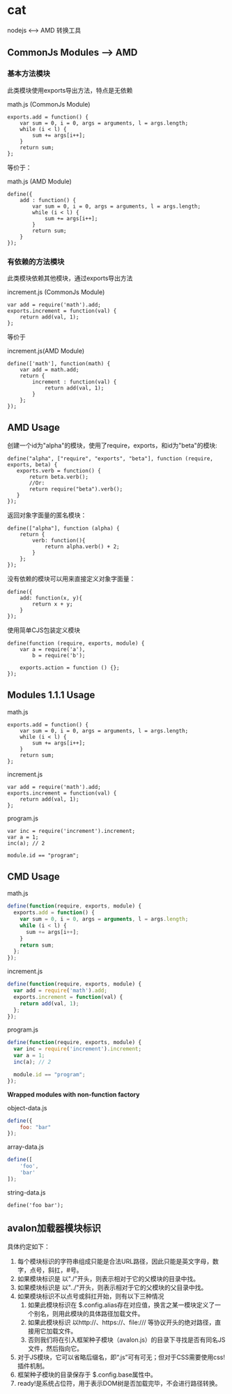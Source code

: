 # cat

nodejs <--> AMD 转换工具

## CommonJs Modules --> AMD

### 基本方法模块 

此类模块使用exports导出方法，特点是无依赖

math.js (CommonJs Module)

```
exports.add = function() {
    var sum = 0, i = 0, args = arguments, l = args.length;
    while (i < l) {
        sum += args[i++];
    }
    return sum;
};
```

等价于：

math.js (AMD Module)

```
define({
	add : function() {
	    var sum = 0, i = 0, args = arguments, l = args.length;
	    while (i < l) {
	        sum += args[i++];
	    }
	    return sum;
	}
});
```

### 有依赖的方法模块

此类模块依赖其他模块，通过exports导出方法

increment.js (CommonJs Module)

```
var add = require('math').add;
exports.increment = function(val) {
    return add(val, 1);
};
```

等价于

increment.js(AMD Module)

```
define(['math'], function(math) {
    var add = math.add;
    return {
        increment : function(val) {
            return add(val, 1);
        }
    };
}); 
```



## AMD Usage

创建一个id为"alpha"的模块，使用了require，exports，和id为"beta"的模块:

```
define("alpha", ["require", "exports", "beta"], function (require, exports, beta) {
   exports.verb = function() {
       return beta.verb();
       //Or:
       return require("beta").verb();
   }
});
```

返回对象字面量的匿名模块：

```
define(["alpha"], function (alpha) {
   	return {
	    verb: function(){
	    	return alpha.verb() + 2;
	    }
   	};
});
```

没有依赖的模块可以用来直接定义对象字面量：

```
define({
	add: function(x, y){
		return x + y;
	}
});
```

使用简单CJS包装定义模块

```
define(function (require, exports, module) {
	var a = require('a'),
		b = require('b');

	exports.action = function () {};
});
```

## Modules 1.1.1 Usage

math.js

```
exports.add = function() {
    var sum = 0, i = 0, args = arguments, l = args.length;
    while (i < l) {
        sum += args[i++];
    }
    return sum;
};
```

increment.js

```
var add = require('math').add;
exports.increment = function(val) {
    return add(val, 1);
};
```

program.js

```
var inc = require('increment').increment;
var a = 1;
inc(a); // 2
 
module.id == "program";
```

## CMD Usage

math.js
```js
define(function(require, exports, module) {
  exports.add = function() {
    var sum = 0, i = 0, args = arguments, l = args.length;
    while (i < l) {
      sum += args[i++];
    }
    return sum;
  };
});
```

increment.js
```js
define(function(require, exports, module) {
  var add = require('math').add;
  exports.increment = function(val) {
    return add(val, 1);
  };
});
```

program.js
```js
define(function(require, exports, module) {
  var inc = require('increment').increment;
  var a = 1;
  inc(a); // 2

  module.id == "program";
});
```


**Wrapped modules with non-function factory**

object-data.js
```js
define({
    foo: "bar"
});
```

array-data.js
```js
define([
    'foo',
    'bar'
]);
```

string-data.js
```
define('foo bar');

```

## avalon加载器模块标识

具体约定如下：

1. 每个模块标识的字符串组成只能是合法URL路径，因此只能是英文字母，数字，点号，斜扛，#号。
1. 如果模块标识是 以"./"开头，则表示相对于它的父模块的目录中找。
1. 如果模块标识是 以"../"开头，则表示相对于它的父模块的父目录中找。
1. 如果模块标识不以点号或斜扛开始，则有以下三种情况 
    1. 如果此模块标识在 $.config.alias存在对应值，换言之某一模块定义了一个别名，则用此模块的具体路径加载文件。
    1. 如果此模块标识 以http://、https://、file:/// 等协议开头的绝对路径，直接用它加载文件。
    1. 否则我们将在引入框架种子模块（avalon.js）的目录下寻找是否有同名JS文件，然后指向它。
1. 对于JS模块，它可以省略后缀名，即“.js”可有可无；但对于CSS需要使用css!插件机制。
1. 框架种子模块的目录保存于 $.config.base属性中。
1. ready!是系统占位符，用于表示DOM树是否加载完毕，不会进行路径转换。

